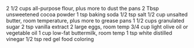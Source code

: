 2 1/2 cups all-purpose flour, plus more to dust the pans
2 Tbsp unsweetened cocoa powder
1 tsp baking soda
1/2 tsp salt
1/2 cup unsalted butter, room temperature, plus more to grease pans
1 1/2 cups granulated sugar
2 tsp vanilla extract
2 large eggs, room temp
3/4 cup light olive oil or vegetable oil
1 cup low-fat buttermilk, room temp
1 tsp white distilled vinegar
1/2 tsp red gel food coloring